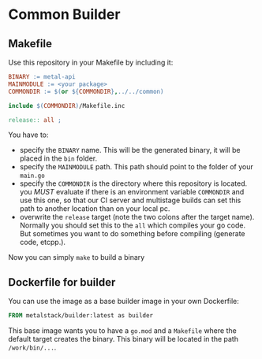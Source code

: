 # Common Builder

## Makefile

Use this repository in your Makefile by including it:

~~~Makefile
BINARY := metal-api
MAINMODULE := <your package>
COMMONDIR := $(or ${COMMONDIR},../../common)

include $(COMMONDIR)/Makefile.inc

release:: all ;
~~~

You have to:

- specify the `BINARY` name. This will be the generated binary, it will be placed in the `bin` folder.
- specify the `MAINMODULE` path. This path should point to the folder of your `main.go`
- specify the `COMMONDIR` is the directory where this repository is located. you *MUST* evaluate if
  there is an environment variable `COMMONDIR` and use this one, so that our CI server
  and multistage builds can set this path to another location than on your local pc.
- overwrite the `release` target (note the two colons after the target name). Normally you should set
  this to the `all` which compiles your go code. But sometimes you want to do something before compiling
  (generate code, etcpp.).

Now you can simply `make` to build a binary

## Dockerfile for builder

You can use the image as a base builder image in your own Dockerfile:

~~~Dockerfile
FROM metalstack/builder:latest as builder
~~~

This base image wants you to have a `go.mod` and a `Makefile` where the default target
creates the binary. This binary will be located in the path `/work/bin/...`.